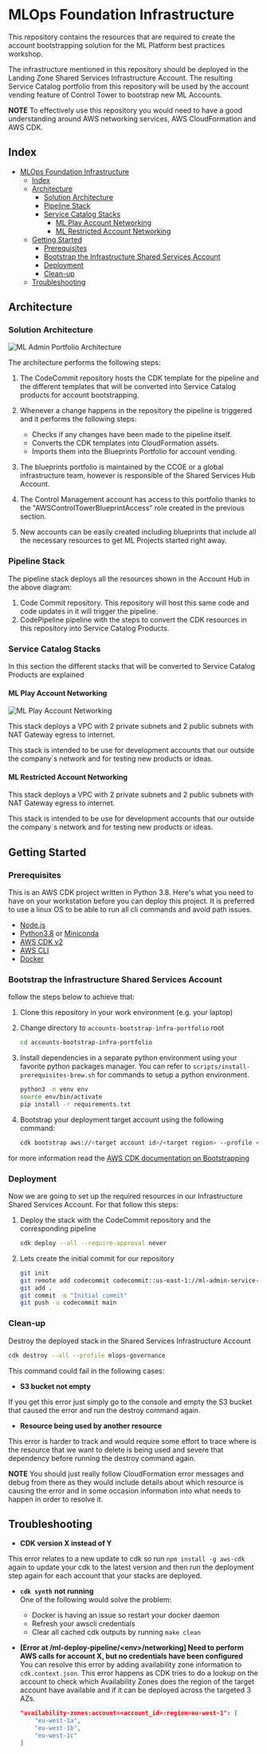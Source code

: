 # MLOps Foundation Infrastructure

This repository contains the resources that are required to create the account bootstrapping solution for the ML Platform best practices workshop.

The infrastructure mentioned in this repository should be deployed in the Landing Zone Shared Services Infrastructure Account. The resulting Service Catalog portfolio from this repository will be used by the account vending feature of Control Tower to bootstrap new ML Accounts.

**NOTE** To effectively use this repository you would need to have a good understanding around AWS networking services, AWS CloudFormation and AWS CDK.

## Index

- [MLOps Foundation Infrastructure](#mlops-foundation-infrastructure)
  - [Index](#index)
  - [Architecture](#architecture)
    - [Solution Architecture](#solution-architecture)
    - [Pipeline Stack](#pipeline-stack)
    - [Service Catalog Stacks](#service-catalog-stacks)
      - [ML Play Account Networking](#ml-play-account-networking)
      - [ML Restricted Account Networking](#ml-restricted-account-networking)
  - [Getting Started](#getting-started)
    - [Prerequisites](#prerequisites)
    - [Bootstrap the Infrastructure Shared Services Account](#bootstrap-the-infrastructure-shared-services-account)
    - [Deployment](#deployment)
    - [Clean-up](#clean-up)
  - [Troubleshooting](#troubleshooting)

## Architecture

### Solution Architecture

![ML Admin Portfolio Architecture](diagrams/Architecture.png)

The architecture performs the following steps:

1. The CodeCommit repository hosts the CDK template for the pipeline and the different templates that will be converted into Service Catalog products for account bootstrapping.
2. Whenever a change happens in the repository the pipeline is triggered and it performs the following steps:

   - Checks if any changes have been made to the pipeline itself.
   - Converts the CDK templates into CloudFormation assets.
   - Imports them into the Blueprints Portfolio for account vending.

3. The blueprints portfolio is maintained by the CCOE or a global infrastructure team, however is responsible of the Shared Services Hub Account.
4. The Control Management account has access to this portfolio thanks to the "AWSControlTowerBlueprintAccess" role created in the previous section.
5. New accounts can be easily created including blueprints that include all the necessary resources to get ML Projects started right away.

### Pipeline Stack

The pipeline stack deploys all the resources shown in the Account Hub in the above diagram:

1. Code Commit repository. This repository will host this same code and code updates in it will trigger the pipeline.
2. CodePipeline pipeline with the steps to convert the CDK resources in this repository into Service Catalog Products.

### Service Catalog Stacks

In this section the different stacks that will be converted to Service Catalog Products are explained

#### ML Play Account Networking

![ML Play Account Networking](diagrams/stacks/MLPlayAccountNetworking.png)

This stack deploys a VPC with 2 private subnets and 2 public subnets with NAT Gateway egress to internet.

This stack is intended to be use for development accounts that our outside the company´s network and for testing new products or ideas.

#### ML Restricted Account Networking

This stack deploys a VPC with 2 private subnets and 2 public subnets with NAT Gateway egress to internet.

This stack is intended to be use for development accounts that our outside the company´s network and for testing new products or ideas.

## Getting Started

### Prerequisites

This is an AWS CDK project written in Python 3.8. Here's what you need to have on your workstation before you can deploy this project. It is preferred to use a linux OS to be able to run all cli commands and avoid path issues.

- [Node.js](https://nodejs.org/)
- [Python3.8](https://www.python.org/downloads/release/python-380/) or [Miniconda](https://docs.conda.io/en/latest/miniconda.html)
- [AWS CDK v2](https://aws.amazon.com/cdk/)
- [AWS CLI](https://aws.amazon.com/cli/)
- [Docker](https://docs.docker.com/desktop/)

### Bootstrap the Infrastructure Shared Services Account

follow the steps below to achieve that:

1. Clone this repository in your work environment (e.g. your laptop)

2. Change directory to `accounts-bootstrap-infra-portfolio` root

    ```bash
    cd accounts-bootstrap-infra-portfolio
    ```

3. Install dependencies in a separate python environment using your favorite python packages manager. You can refer to `scripts/install-prerequisites-brew.sh` for commands to setup a python environment.

    ```bash
    python3 -m venv env
    source env/bin/activate
    pip install -r requirements.txt
    ```

4. Bootstrap your deployment target account using the following command:

    ```bash
    cdk bootstrap aws://<target account id>/<target region> --profile <target account profile>
    ```

for more information read the [AWS CDK documentation on Bootstrapping](https://docs.aws.amazon.com/cdk/v2/guide/bootstrapping.html#bootstrapping-howto)

### Deployment

Now we are going to set up the required resources in our Infrastructure Shared Services Account. For that follow this steps:

1. Deploy the stack with the CodeCommit repository and the corresponding pipeline

    ```bash
    cdk deploy --all --require-approval never
    ```

2. Lets create the initial commit for our repository

    ```bash
    git init
    git remote add codecommit codecommit::us-east-1://ml-admin-service-catalog-repo
    git add .
    git commit -m "Initial commit"
    git push -u codecommit main
    ```

### Clean-up

Destroy the deployed stack in the Shared Services Infrastructure Account

```bash
cdk destroy --all --profile mlops-governance
```

This command could fail in the following cases:

- **S3 bucket not empty**

If you get this error just simply go to the console and empty the S3 bucket that caused the error and run the destroy command again.

- **Resource being used by another resource**

This error is harder to track and would require some effort to trace where is the resource that we want to delete is being used and severe that dependency before running the destroy command again.

**NOTE** You should just really follow CloudFormation error messages and debug from there as they would include details about which resource is causing the error and in some occasion information into what needs to happen in order to resolve it.

## Troubleshooting

- **CDK version X instead of Y**

This error relates to a new update to cdk so run `npm install -g aws-cdk` again to update your cdk to the latest version and then run the deployment step again for each account that your stacks are deployed.

- **`cdk synth`** **not running**  
 One of the following would solve the problem:  
  - Docker is having an issue so restart your docker daemon
  - Refresh your awscli credentials
  - Clear all cached cdk outputs by running `make clean`

- **[Error at /ml-deploy-pipeline/****<****env****>****/networking] Need to perform AWS calls for account X, but no credentials have been configured**  
You can resolve this error by adding availability zone information to `cdk.context.json`. This error happens as CDK tries to do a lookup on the account to check which Availability Zones does the region of the target account have available and if it can be deployed across the targeted 3 AZs.

  ```json
  "availability-zones:account=<account_id>:region=eu-west-1": [
      "eu-west-1a",
      "eu-west-1b",
      "eu-west-1c"
  ]
  ```
